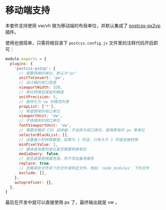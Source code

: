 # 移动端支持

本套件支持使用 vw/vh 做为移动端的布局单位，并默认集成了 [postcss-px2vp](https://github.com/sexyHuang/postcss-px2vp) 插件。

使用也很简单，只需将根目录下 `postcss.config.js` 文件里的注释代码开启即可：

```js {3-26}
module.exports = {
  plugins: {
    'postcss-px2vp': {
      // 需要转换的单位，默认为"px"
      unitToConvert: 'px',
      // 设计稿的视口宽度
      viewportWidth: 320,
      // 单位转换后保留的精度
      unitPrecision: 5,
      // 能转化为 vw 的属性列表
      propList: ['*'],
      // 希望使用的视口单位
      viewportUnit: 'vw',
      // 字体使用的视口单位
      fontViewportUnit: 'vw',
      // 需要忽略的 CSS 选择器，不会转为视口单位，使用原有的 px 等单位
      selectorBlackList: [],
      // 设置最小的转换数值，如果为 1 的话，只有大于 1 的值会被转换
      minPixelValue: 1,
      // 媒体查询里的单位是否需要转换单位
      mediaQuery: false,
      // 是否直接更换属性值，而不添加备用属性
      replace: true,
      // 忽略某些文件夹下的文件或特定文件，例如 'node_modules' 下的文件
      exclude: [],
    },
    autoprefixer: {},
  },
}
```

最后在开发中就可以直接使用 px 了，最终输出就是 vw 。